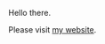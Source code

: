 Hello there.

Please visit [my website](https://amitrajaraman.github.io/).

<!--
Credit for my profile picture goes to [Aryaman Maithani](https://aryamanmaithani.github.io/).
-->

<!--
Did you ever hear the Tragedy of Darth Plagueis the wise? I thought not. It's not a story the Jedi would tell you. It's a Sith legend. Darth Plagueis was a Dark Lord of the Sith, so powerful and so wise he could use the Force to influence the midichlorians to create life... He had such a knowledge of the dark side that he could even keep the ones he cared about from dying. The dark side of the Force is a pathway to many abilities some consider to be unnatural. He became so powerful... the only thing he was afraid of was losing his power, which eventually, of course, he did. Unfortunately, he taught his apprentice everything he knew, then his apprentice killed him in his sleep. It's ironic he could save others from death, but not himself.
-->
